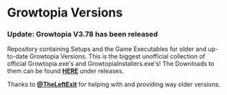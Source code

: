 # Growtopia Versions

### Update: Growtopia V3.78 has been released 

Repository containing Setups and the Game Executables for older and up-to-date Growtopia Versions. This is the biggest unofficial collection of official Growtopia.exe's and GrowtopiaInstallers.exe's! The Downloads to them can be found [**HERE**](https://github.com/DefaultO/Growtopia-Versions/releases) under releases.

Thanks to [**@TheLeftExit**](https://github.com/TheLeftExit) for helping with and providing way older versions.
